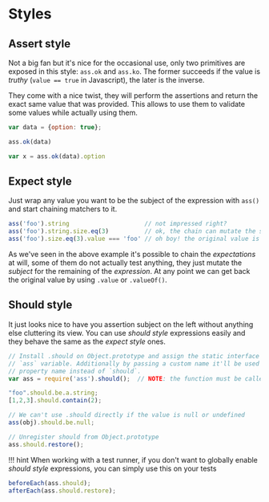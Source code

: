 # Styles

## Assert style

Not a big fan but it's nice for the occasional use, only two primitives are
exposed in this style: `ass.ok` and `ass.ko`. The former succeeds if the value
is *truthy* (`value == true` in Javascript), the later is the inverse.

They come with a nice twist, they will perform the assertions and return the
exact same value that was provided. This allows to use them to validate some
values while actually using them.

```js
var data = {option: true};

ass.ok(data)

var x = ass.ok(data).option
```


## Expect style

Just wrap any value you want to be the subject of the expression with `ass()`
and start chaining matchers to it.

```js
ass('foo').string                     // not impressed right?
ass('foo').string.size.eq(3)          // ok, the chain can mutate the subject!
ass('foo').size.eq(3).value === 'foo' // oh boy! the original value is back!
```

As we've seen in the above example it's possible to chain the *expectations* at
will, some of them do not actually test anything, they just mutate the *subject*
for the remaining of the *expression*. At any point we can get back the original
value by using `.value` or `.valueOf()`.


## Should style

It just looks nice to have you assertion subject on the left without anything
else cluttering its view. You can use *should style* expressions easily and
they behave the same as the *expect style* ones.

```js
// Install .should on Object.prototype and assign the static interface to the
// `ass` variable. Additionally by passing a custom name it'll be used as
// property name instead of `should`.
var ass = require('ass').should();  // NOTE: the function must be called!

"foo".should.be.a.string;
[1,2,3].should.contain(2);

// We can't use .should directly if the value is null or undefined
ass(obj).should.be.null;

// Unregister should from Object.prototype
ass.should.restore();
```

!!! hint
    When working with a test runner, if you don't want to globally enable
    *should style* expressions, you can simply use this on your tests

```js
beforeEach(ass.should);
afterEach(ass.should.restore);
```
